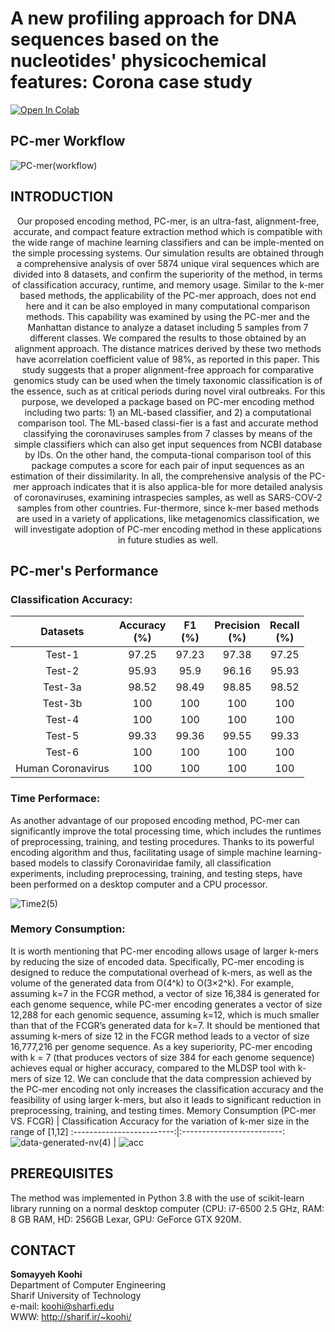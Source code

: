 # A new profiling approach for DNA sequences based on the nucleotides' physicochemical features: Corona case study
[![Open In Colab](https://colab.research.google.com/assets/colab-badge.svg)](https://colab.research.google.com/github/AMshoka/PC-mer_Corona/blob/main/Code/Training.ipynb)
## PC-mer Workflow
![PC-mer(workflow)](https://user-images.githubusercontent.com/91915096/172617347-b66dff7f-f6fa-4b39-abdf-2ad99c528854.png)
## INTRODUCTION
<p style='text-align: center;'> Our proposed encoding method, PC-mer, is an ultra-fast, alignment-free, accurate, and compact feature extraction method which is compatible with the wide range of machine learning classifiers and can be imple-mented on the simple processing systems. Our simulation results are obtained through a comprehensive analysis of over 5874 unique viral sequences which are divided into 8 datasets, and confirm the superiority of the method, in terms of classification accuracy, runtime, and memory usage. Similar to the k-mer based methods, the applicability of the PC-mer approach, does not end here and it can be also employed in many computational comparison methods. This capability was examined by using the PC-mer and the Manhattan distance to analyze a dataset including 5 samples from 7 different classes. We compared the results to those obtained by an alignment approach. The distance matrices derived by these two methods have acorrelation coefficient value of 98%, as reported in this paper. This study suggests that a proper alignment-free approach for comparative genomics study can be used when the timely taxonomic classification is of the essence, such as at critical periods during novel viral outbreaks. For this purpose, we developed a package based on PC-mer encoding method including two parts: 1) an ML-based classifier, and 2) a computational comparison tool. The ML-based classi-fier is a fast and accurate method classifying the coronaviruses samples from 7 classes by means of the simple classifiers which can also get input sequences from NCBI database by IDs. On the other hand, the computa-tional comparison tool of this package computes a score for each pair of input sequences as an estimation of their dissimilarity. In all, the comprehensive analysis of the PC-mer approach indicates that it is also applica-ble for more detailed analysis of coronaviruses, examining intraspecies samples, as well as SARS-COV-2 samples from other countries. Fur-thermore, since k-mer based methods are used in a variety of applications, like metagenomics classification, we will investigate adoption of PC-mer encoding method in these applications in future studies as well.</p>

## PC-mer's Performance 
### Classification Accuracy: 
| Datasets 	| Accuracy <br>(%) 	| F1 <br>(%) 	| Precision <br>(%) 	| Recall <br>(%) 	|
|:---:	|:---:	|:---:	|:---:	|:---:	|
| Test-1 	| 97.25 	| 97.23 	| 97.38 	| 97.25 	|
| Test-2 	| 95.93 	| 95.9 	| 96.16 	| 95.93 	|
| Test-3a 	| 98.52 	| 98.49 	| 98.85 	| 98.52 	|
| Test-3b 	| 100 	| 100 	| 100 	| 100 	|
| Test-4 	| 100 	| 100 	| 100 	| 100 	|
| Test-5 	| 99.33 	| 99.36 	| 99.55 	| 99.33 	|
| Test-6 	| 100 	| 100 	| 100 	| 100 	|
| Human Coronavirus 	| 100 	| 100 	| 100 	| 100 	|

### Time Performace:
As another advantage of our proposed encoding method, PC-mer can significantly improve the total processing time, which includes the runtimes of preprocessing, training, and testing procedures. Thanks to its powerful encoding algorithm and thus, facilitating usage of simple machine learning-based models to classify Coronaviridae family, all classification experiments, including preprocessing, training, and testing steps, have been performed on a desktop computer and a CPU processor. 

![Time2(5)](https://user-images.githubusercontent.com/91915096/172781868-14a579f4-4542-43e4-980c-9094a3241d89.png)

### Memory Consumption:
It is worth mentioning that PC-mer encoding allows usage of larger k-mers by reducing the size of encoded data. Specifically, PC-mer encoding is designed to reduce the computational overhead of k-mers, as well as the volume of the generated data from O(4^k) to O(3×2^k). For example, assuming k=7 in the FCGR method, a vector of size 16,384 is generated for each genome sequence, while PC-mer encoding generates a vector of size 12,288 for each genomic sequence, assuming k=12, which is much smaller than that of the FCGR’s generated data for k=7. It should be mentioned that assuming k-mers of size 12 in the FCGR method leads to a vector of size 16,777,216 per genome sequence. As a key superiority, PC-mer encoding with k = 7 (that produces vectors of size 384 for each genome sequence) achieves equal or higher accuracy, compared to the MLDSP tool with k-mers of size 12. We can conclude that the data compression achieved by the PC-mer encoding not only increases the classification accuracy and the feasibility of using larger k-mers, but also it leads to significant reduction in preprocessing, training, and testing times.
Memory Consumption (PC-mer VS. FCGR)           |  Classification Accuracy for the variation of k-mer size in the range of [1,12]
:-------------------------:|:-------------------------:
![data-generated-nv(4)](https://user-images.githubusercontent.com/91915096/172797306-82d37634-55dd-46c2-9ebd-e0fe0f77cc04.png) |   ![acc](https://user-images.githubusercontent.com/91915096/172798793-96896d39-16f8-4840-81f4-d142e9875d65.png)


## PREREQUISITES
The method was implemented in Python 3.8 with the use of scikit-learn library running on a normal desktop computer (CPU: i7-6500 2.5 GHz, RAM: 8 GB RAM, HD: 256GB Lexar, GPU: GeForce GTX 920M. 
## CONTACT

<b>**Somayyeh Koohi**</b> <br>
Department of Computer Engineering <br>
Sharif University of Technology <br>
e-mail: koohi@sharfi.edu <br>
WWW: http://sharif.ir/~koohi/


